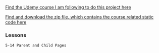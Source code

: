 [Find the Udemy course I am following to do this project here](https://www.udemy.com/become-a-wordpress-developer-php-javascript/)

[Find and download the zip file, which contains the course related static code here](https://github.com/LearnWebCode/university-static)

### Lessons
    5-14 Parent and Child Pages
